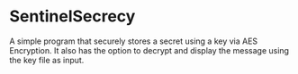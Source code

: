 # SentinelSecrecy
A simple program that securely stores a secret using a key via AES Encryption. It also has the option to decrypt and display the message using the key file as input.
